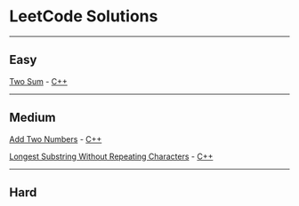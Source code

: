 # LeetCode Solutions

----
## Easy
[Two Sum](https://leetcode.com/problems/two-sum) - [C++](./two-sum.cpp)

----
## Medium
[Add Two Numbers](https://leetcode.com/problems/add-two-numbers/) - [C++](./add-two-numbers.cpp)

[Longest Substring Without Repeating Characters](https://leetcode.com/problems/longest-substring-without-repeating-characters/) - [C++](./longest-string-without-repeating-characters.cpp)

----
## Hard
